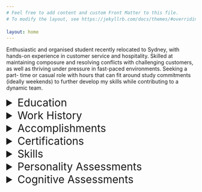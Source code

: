 ```yaml
---
# Feel free to add content and custom Front Matter to this file.
# To modify the layout, see https://jekyllrb.com/docs/themes/#overriding-theme-defaults

layout: home
---
```


Enthusiastic and organised student recently relocated to Sydney, with hands-on experience in
customer service and hospitality. Skilled at maintaining composure and resolving conflicts with
challenging customers, as well as thriving under pressure in fast-paced environments. Seeking a part-
time or casual role with hours that can fit around study commitments (ideally weekends) to further
develop my skills while contributing to a dynamic team.

<details>
    <summary style="font-size: 2em;">Education</summary>
        <div style="white-space: pre-wrap;">
        Bachelor of Arts | University of Notre Dame | Beginning Feb 2025
        Undergraduate Certificate in Science (Transferring) | University of Tasmania | Jul 2024–Dec 2024
            · Student representative
            · 7.0 GPA
        Various Single Subjects | Open Universities Australia | Aug 2020–Dec 2023
            · 100% mark in Foundations of Mathematics (Murdoch University, 2020)
        Years 7-11 | Nepean Creative and Performing Arts High School | 2019–Aug 2020
            · Head of Year (yr. 7, 2019)
            · ICAS Science High Distinction (2019)
            · APSMO Mathematical Olympiad Highest Individual Score (2019)
        </div>
</details>

<details>
    <summary style="font-size: 2em;">Work History</summary>
        <div style="white-space: pre-wrap;">
        Food & Beverage Team Member (Front of House) | Scenic World | Jun 2024–Jan 2025
            · Provided exceptional customer service in a fast-paced environment, handling high-pressure situations and effectively resolving customer concerns
            · Operated Point of Sale systems (in both café and restaurant settings), processing transactions accurately and efficiently
            · Collaborated with tour guides and group leaders to ensure an outstanding guest experience
            · Performed various tasks for corporate events, weddings, and other functions, including setup and waitstaff duties
        Academic Tutor | Just Think About It Education | Feb 2023–Jun 2024
            · 1-1 Maths, English, and Science tuition up to Year 12
        </div>
</details>

<details>
    <summary style="font-size: 2em;">Accomplishments</summary>
        work in progress
</details>

<details>
    <summary style="font-size: 2em;">Certifications</summary>
        <div style="white-space: pre-wrap;">
        · RSA
        · Food Handler Basics Certificate
        </div>
</details>

<details>
    <summary style="font-size: 2em;">Skills</summary>
        
</details>

<details>
    <summary style="font-size: 2em;">Personality Assessments</summary>
        <div style="margin-left: 30px;">
        <details>
            <summary style="font-size: 1.5em;">Myers–Briggs Type Indicator: ENTJ-A</summary>
                <img src="assets/ENTJ Personality (Commander) 16Personalities.png" alt="81% Extraverted, 81% Intuitive, 67% Thinking, 69% Judging, 89% Assertive">
        </details>

        <details>
            <summary style="font-size: 1.5em;">Big Five</summary>

        </details>

        <details>
            <summary style="font-size: 1.5em;">DISC Assessment</summary>
                <img src="assets/downloadfile.png" alt="change">
        </details>
        </div>
</details>

<details>
    <summary style="font-size: 2em;">Cognitive Assessments</summary>
        <div style="margin-left: 30px;">>
        <details>
            <summary style="font-size: 1.5em;">Work in progress</summary>

        </details>
        </div>
</details>